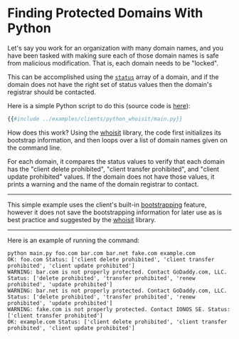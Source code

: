 # Finding Protected Domains With Python

Let's say you work for an organization with many domain names, and you have
been tasked with making sure each of those domain names is safe from malicious
modification. That is, each domain needs to be "locked".

This can be accomplished using the [`status`](http://localhost:3000/protocol/common_data_structures.html#status)
array of a domain, and if the domain does not have the right set of status values
then the domain's registrar should be contacted.

Here is a simple Python script to do this (source code is [here](https://github.com/anewton1998/rdap_guide/tree/main/src/examples/clients/python_whoisit)):

```python
{{#include ../examples/clients/python_whoisit/main.py}}
```

How does this work? Using the [whoisit](https://github.com/meeb/whoisit) library,
the code first initializes its bootstrap information, and then loops over a list
of domain names given on the command line.

For each domain, it compares the status values to verify that each domain has the
"client delete prohibited", "client transfer prohibited", and "client update prohibited"
values. If the domain does not have those values, it prints a warning and the name
of the domain registrar to contact.

---

This simple example uses the client's built-in [bootstrapping](../bootstrapping/iana.md) feature,
however it does not save the bootstrapping information for later use as is best practice and
suggested by the [whoisit](https://github.com/meeb/whoisit) library.

---

Here is an example of running the command:

```
python main.py foo.com bar.com bar.net fake.com example.com
OK: foo.com Status: ['client delete prohibited', 'client transfer prohibited', 'client update prohibited']
WARNING: bar.com is not properly protected. Contact GoDaddy.com, LLC. Status: ['delete prohibited', 'transfer prohibited', 'renew prohibited', 'update prohibited']
WARNING: bar.net is not properly protected. Contact GoDaddy.com, LLC. Status: ['delete prohibited', 'transfer prohibited', 'renew prohibited', 'update prohibited']
WARNING: fake.com is not properly protected. Contact IONOS SE. Status: ['client transfer prohibited']
OK: example.com Status: ['client delete prohibited', 'client transfer prohibited', 'client update prohibited']
```
